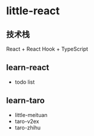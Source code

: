 # little-react

## 技术栈

React + React Hook + TypeScript

## learn-react

- todo list

## learn-taro

- little-meituan
- taro-v2ex
- taro-zhihu
